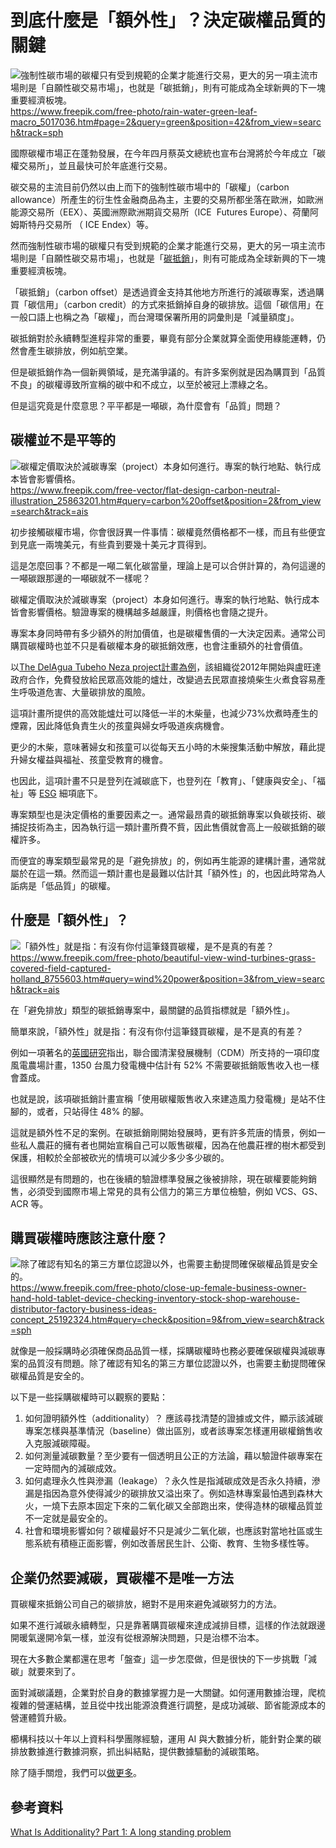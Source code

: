 # 到底什麼是「額外性」？決定碳權品質的關鍵

![強制性碳市場的碳權只有受到規範的企業才能進行交易，更大的另一項主流市場則是「自願性碳交易市場」，也就是「碳抵銷」，則有可能成為全球新興的下一塊重要經濟板塊。](../005-Files/Pasted%20image%2020230602191418.png)
https://www.freepik.com/free-photo/rain-water-green-leaf-macro_5017036.htm#page=2&query=green&position=42&from_view=search&track=sph

國際碳權市場正在蓬勃發展，在今年四月蔡英文總統也宣布台灣將於今年成立「碳權交易所」，並且最快可於年底進行交易。

碳交易的主流目前仍然以由上而下的強制性碳市場中的「碳權」（carbon allowance）所產生的衍生性金融商品為主，主要的交易所都坐落在歐洲，如歐洲能源交易所（EEX）、英國洲際歐洲期貨交易所（ICE  Futures Europe）、荷蘭阿姆斯特丹交易所 （ ICE Endex）等。

然而強制性碳市場的碳權只有受到規範的企業才能進行交易，更大的另一項主流市場則是「自願性碳交易市場」，也就是「[碳抵銷](https://combogic.com/blog/carbon-credit-life-cycle.html)」，則有可能成為全球新興的下一塊重要經濟板塊。

「碳抵銷」（carbon offset）是透過資金支持其他地方所進行的減碳專案，透過購買「碳信用」（carbon credit）的方式來抵銷掉自身的碳排放。這個「碳信用」在一般口語上也稱之為「碳權」，而台灣環保署所用的詞彙則是「減量額度」。

碳抵銷對於永續轉型進程非常的重要，畢竟有部分企業就算全面使用綠能運轉，仍然會產生碳排放，例如航空業。

但是碳抵銷作為一個新興領域，是充滿爭議的。有許多案例就是因為購買到「品質不良」的碳權導致所宣稱的碳中和不成立，以至於被冠上漂綠之名。

但是這究竟是什麼意思？平平都是一噸碳，為什麼會有「品質」問題？


## 碳權並不是平等的

![碳權定價取決於減碳專案（project）本身如何進行。專案的執行地點、執行成本皆會影響價格。](../005-Files/Pasted%20image%2020230604200859.png)
https://www.freepik.com/free-vector/flat-design-carbon-neutral-illustration_25863201.htm#query=carbon%20offset&position=2&from_view=search&track=ais

初步接觸碳權市場，你會很訝異一件事情：碳權竟然價格都不一樣，而且有些便宜到見底一兩塊美元，有些貴到要幾十美元才買得到。

這是怎麼回事？不都是一噸二氧化碳當量，理論上是可以合併計算的，為何這邊的一噸碳跟那邊的一噸碳就不一樣呢？

碳權定價取決於減碳專案（project）本身如何進行。專案的執行地點、執行成本皆會影響價格。驗證專案的機構越多越嚴謹，則價格也會隨之提升。

專案本身同時帶有多少額外的附加價值，也是碳權售價的一大決定因素。通常公司購買碳權時也並不只是看碳權本身的碳抵銷效應，也會注重額外的社會價值。

以[The DelAgua Tubeho Neza project計畫為例](https://offset.climateneutralnow.org/delagua-public-health-program-in-eastern-africa-9626-?searchResultsLink=%2FAllProjects)，該組織從2012年開始與盧旺達政府合作，免費發放給民眾高效能的爐灶，改變過去民眾直接燒柴生火煮食容易產生呼吸道危害、大量碳排放的風險。

這項計畫所提供的高效能爐灶可以降低一半的木柴量，也減少73%炊煮時產生的煙霧，因此降低負責生火的孩童與婦女呼吸道疾病機會。

更少的木柴，意味著婦女和孩童可以從每天五小時的木柴搜集活動中解放，藉此提升婦女權益與福祉、孩童受教育的機會。

也因此，這項計畫不只是登列在減碳底下，也登列在「教育」、「健康與安全」、「福祉」等 [ESG](https://combogic.com/blog/content_0.html) 細項底下。

專案類型也是決定價格的重要因素之一。通常最昂貴的碳抵銷專案以負碳技術、碳捕捉技術為主，因為執行這一類計畫所費不貲，因此售價就會高上一般碳抵銷的碳權許多。

而便宜的專案類型最常見的是「避免排放」的，例如再生能源的建構計畫，通常就屬於在這一類。然而這一類計畫也是最難以估計其「額外性」的，也因此時常為人詬病是「低品質」的碳權。

## 什麼是「額外性」？

![「額外性」就是指：有沒有你付這筆錢買碳權，是不是真的有差？](../005-Files/Pasted%20image%2020230604201123.png)
https://www.freepik.com/free-photo/beautiful-view-wind-turbines-grass-covered-field-captured-holland_8755603.htm#query=wind%20power&position=3&from_view=search&track=ais

在「避免排放」類型的碳抵銷專案中，最關鍵的品質指標就是「額外性」。

簡單來說，「額外性」就是指：有沒有你付這筆錢買碳權，是不是真的有差？

例如一項著名的[英國研究](https://eprints.lse.ac.uk/112803/1/GRI_do_carbon_offsets_offset_carbon_paper_371.pdf)指出，聯合國清潔發展機制（CDM）所支持的一項印度風電農場計畫，1350 台風力發電機中估計有 52% 不需要碳抵銷販售收入也一樣會蓋成。

也就是說，該項碳抵銷計畫宣稱「使用碳權販售收入來建造風力發電機」是站不住腳的，或者，只站得住 48% 的腳。

這就是額外性不足的案例。在碳抵銷剛開始發展時，更有許多荒唐的情景，例如一些私人農莊的擁有者也開始宣稱自己可以販售碳權，因為在他農莊裡的樹木都受到保護，相較於全部被砍光的情境可以減少多少多少碳的。

這很顯然是有問題的，也在後續的驗證標準發展之後被排除，現在碳權要能夠銷售，必須受到國際市場上常見的具有公信力的第三方單位檢驗，例如 VCS、GS、ACR 等。

## 購買碳權時應該注意什麼？

![除了確認有知名的第三方單位認證以外，也需要主動提問確保碳權品質是安全的。](../005-Files/Pasted%20image%2020230604201201.png)
https://www.freepik.com/free-photo/close-up-female-business-owner-hand-hold-tablet-device-checking-inventory-stock-shop-warehouse-distributor-factory-business-ideas-concept_25192324.htm#query=check&position=9&from_view=search&track=sph

就像是一般採購時必須確保商品品質一樣，採購碳權時也務必要確保碳權與減碳專案的品質沒有問題。除了確認有知名的第三方單位認證以外，也需要主動提問確保碳權品質是安全的。

以下是一些採購碳權時可以觀察的要點：

1. 如何證明額外性（additionality）？ 應該尋找清楚的證據或文件，顯示該減碳專案怎樣與基準情況（baseline）做出區別，或者該專案怎樣運用碳權銷售收入克服減碳障礙。
2. 如何測量減碳數量？至少要有一個透明且公正的方法論，藉以驗證件碳專案在一定時間內的減碳成效。
3. 如何處理永久性與滲漏（leakage）？永久性是指減碳成效是否永久持續，滲漏是指因為意外使得減少的碳排放又溢出來了。例如造林專案最怕遇到森林大火，一燒下去原本固定下來的二氧化碳又全部跑出來，使得造林的碳權品質並不一定就是最安全的。
4. 社會和環境影響如何？碳權最好不只是減少二氧化碳，也應該對當地社區或生態系統有積極正面影響，例如改善居民生計、公衛、教育、生物多樣性等。

## 企業仍然要減碳，買碳權不是唯一方法

買碳權來抵銷公司自己的碳排放，絕對不是用來避免減碳努力的方法。

如果不進行減碳永續轉型，只是靠著購買碳權來達成減排目標，這樣的作法就跟邊開暖氣邊開冷氣一樣，並沒有從根源解決問題，只是治標不治本。

現在大多數企業都還在思考「盤查」這一步怎麼做，但是很快的下一步挑戰「減碳」就要來到了。

面對減碳議題，企業對於自身的數據掌握力是一大關鍵。如何運用數據治理，爬梳複雜的營運結構，並且從中找出能源浪費進行調整，是成功減碳、節省能源成本的營運體質升級。

櫛構科技以十年以上資料科學團隊經驗，運用 AI 與大數據分析，能針對企業的碳排放數據進行數據洞察，抓出糾結點，提供數據驅動的減碳策略。

除了隨手關燈，我們可以[做更多](https://combogic.com/)。

## 參考資料

[What Is Additionality? Part 1: A long standing problem](https://www.researchgate.net/publication/257945337_What_Is_Additionality_Part_1_A_long_standing_problem)





